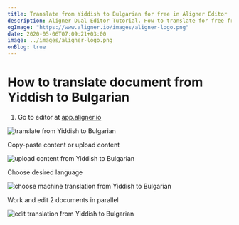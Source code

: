 ```yaml
---
title: Translate from Yiddish to Bulgarian for free in Aligner Editor
description: Aligner Dual Editor Tutorial. How to translate for free from Yiddish to Bulgarian. Aligner is multilingual document management platform. 
ogImage: "https://www.aligner.io/images/aligner-logo.png"
date: 2020-05-06T07:09:21+03:00
image: ../images/aligner-logo.png
onBlog: true
---
```


# How to translate document from Yiddish to Bulgarian

1. Go to editor at [app.aligner.io](https://app.aligner.io "Aligner App web page")

![translate from Yiddish to Bulgarian](../aligner-blank-editor.png "translate from Yiddish to Bulgarian")

Copy-paste content or upload content

![upload content from Yiddish to Bulgarian](../aligner-uploaded-document.png "upload content from Yiddish to Bulgarian")

Choose desired language

![choose machine translation from Yiddish to Bulgarian](../aligner-language-dropdown.png "choose machine translation from Yiddish to Bulgarian")

Work and edit 2 documents in parallel

![edit translation from Yiddish to Bulgarian](../aligner-double-sitded-editor.png "edit translation from Yiddish to Bulgarian")

